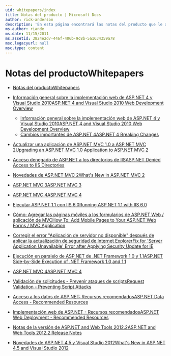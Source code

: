 ```yaml
---
uid: whitepapers/index
title: Notas del producto | Microsoft Docs
author: rick-anderson
description: 'En esta página encontrará las notas del producto que le ayudarán a instalar y configurar ASP.NET y para ayudarle a escribir aplicaciones ASP.NET seguras, rápidas y flexibles.'
ms.author: riande
ms.date: 11/15/2011
ms.assetid: 3824e2d7-446f-406b-9c8b-5a1634359a78
msc.legacyurl: null
msc.type: content
---
```

<a name="whitepapers"></a><span data-ttu-id="a66b8-103">Notas del producto</span><span class="sxs-lookup"><span data-stu-id="a66b8-103">Whitepapers</span></span>
====================
- [<span data-ttu-id="a66b8-104">Notas del producto</span><span class="sxs-lookup"><span data-stu-id="a66b8-104">Whitepapers</span></span>](overview.md)
- [<span data-ttu-id="a66b8-105">Información general sobre la implementación web de ASP.NET 4 y Visual Studio 2010</span><span class="sxs-lookup"><span data-stu-id="a66b8-105">ASP.NET 4 and Visual Studio 2010 Web Development Overview</span></span>](aspnet4/index.md)

    - [<span data-ttu-id="a66b8-106">Información general sobre la implementación web de ASP.NET 4 y Visual Studio 2010</span><span class="sxs-lookup"><span data-stu-id="a66b8-106">ASP.NET 4 and Visual Studio 2010 Web Development Overview</span></span>](aspnet4/overview.md)
    - [<span data-ttu-id="a66b8-107">Cambios importantes de ASP.NET 4</span><span class="sxs-lookup"><span data-stu-id="a66b8-107">ASP.NET 4 Breaking Changes</span></span>](aspnet4/breaking-changes.md)
- [<span data-ttu-id="a66b8-108">Actualizar una aplicación de ASP.NET MVC 1.0 a ASP.NET MVC 2</span><span class="sxs-lookup"><span data-stu-id="a66b8-108">Upgrading an ASP.NET MVC 1.0 Application to ASP.NET MVC 2</span></span>](aspnet-mvc2-upgrade-notes.md)
- [<span data-ttu-id="a66b8-109">Acceso denegado de ASP.NET a los directorios de IIS</span><span class="sxs-lookup"><span data-stu-id="a66b8-109">ASP.NET Denied Access to IIS Directories</span></span>](denied-access-to-iis-directories.md)
- [<span data-ttu-id="a66b8-110">Novedades de ASP.NET MVC 2</span><span class="sxs-lookup"><span data-stu-id="a66b8-110">What's New in ASP.NET MVC 2</span></span>](what-is-new-in-aspnet-mvc.md)
- [<span data-ttu-id="a66b8-111">ASP.NET MVC 3</span><span class="sxs-lookup"><span data-stu-id="a66b8-111">ASP.NET MVC 3</span></span>](mvc3-release-notes.md)
- [<span data-ttu-id="a66b8-112">ASP.NET MVC 4</span><span class="sxs-lookup"><span data-stu-id="a66b8-112">ASP.NET MVC 4</span></span>](mvc4-beta-release-notes.md)
- [<span data-ttu-id="a66b8-113">Ejecutar ASP.NET 1.1 con IIS 6.0</span><span class="sxs-lookup"><span data-stu-id="a66b8-113">Running ASP.NET 1.1 with IIS 6.0</span></span>](aspnet-and-iis6.md)
- [<span data-ttu-id="a66b8-114">Cómo: Agregar las páginas móviles a los formularios de ASP.NET Web / aplicación de MVC</span><span class="sxs-lookup"><span data-stu-id="a66b8-114">How To: Add Mobile Pages to Your ASP.NET Web Forms / MVC Application</span></span>](add-mobile-pages-to-your-aspnet-web-forms-mvc-application.md)
- [<span data-ttu-id="a66b8-115">Corregir el error "Aplicación de servidor no disponible" después de aplicar la actualización de seguridad de Internet Explorer</span><span class="sxs-lookup"><span data-stu-id="a66b8-115">Fix for 'Server Application Unavailable' Error after Applying Security Update for IE</span></span>](ms03-32-issue.md)
- [<span data-ttu-id="a66b8-116">Ejecución en paralelo de ASP.NET de .NET Framework 1.0 y 1.1</span><span class="sxs-lookup"><span data-stu-id="a66b8-116">ASP.NET Side-by-Side Execution of .NET Framework 1.0 and 1.1</span></span>](side-by-side-with-10.md)
- [<span data-ttu-id="a66b8-117">ASP.NET MVC 4</span><span class="sxs-lookup"><span data-stu-id="a66b8-117">ASP.NET MVC 4</span></span>](mvc4-release-notes.md)
- [<span data-ttu-id="a66b8-118">Validación de solicitudes - Prevenir ataques de scripts</span><span class="sxs-lookup"><span data-stu-id="a66b8-118">Request Validation - Preventing Script Attacks</span></span>](request-validation.md)
- [<span data-ttu-id="a66b8-119">Acceso a los datos de ASP.NET: Recursos recomendados</span><span class="sxs-lookup"><span data-stu-id="a66b8-119">ASP.NET Data Access - Recommended Resources</span></span>](aspnet-data-access-content-map.md)
- [<span data-ttu-id="a66b8-120">Implementación web de ASP.NET - Recursos recomendados</span><span class="sxs-lookup"><span data-stu-id="a66b8-120">ASP.NET Web Deployment - Recommended Resources</span></span>](aspnet-web-deployment-content-map.md)
- [<span data-ttu-id="a66b8-121">Notas de la versión de ASP.NET and Web Tools 2012.2</span><span class="sxs-lookup"><span data-stu-id="a66b8-121">ASP.NET and Web Tools 2012.2 Release Notes</span></span>](aspnet-and-web-tools-20122-release-notes.md)
- [<span data-ttu-id="a66b8-122">Novedades de ASP.NET 4.5 y Visual Studio 2012</span><span class="sxs-lookup"><span data-stu-id="a66b8-122">What's New in ASP.NET 4.5 and Visual Studio 2012</span></span>](whats-new-in-aspnet-45-and-visual-studio-2012.md)

